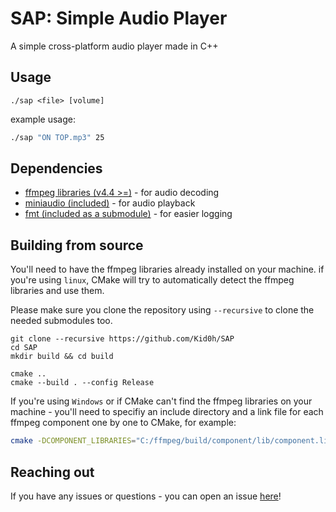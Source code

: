 # SAP: Simple Audio Player
A simple cross-platform audio player made in C++

## Usage
```
./sap <file> [volume]
```
example usage:
```bash
./sap "ON TOP.mp3" 25
```

## Dependencies
- [ffmpeg libraries (v4.4 >=)](https://github.com/FFmpeg/FFmpeg) - for audio decoding
- [miniaudio (included)](https://github.com/mackron/miniaudio) - for audio playback
- [fmt (included as a submodule)](https://github.com/fmtlib/fmt) - for easier logging

## Building from source
You'll need to have the ffmpeg libraries already installed on your machine.
if you're using `linux`, CMake will try to automatically detect the ffmpeg libraries and use them.



Please make sure you clone the repository using `--recursive` to clone the needed submodules too.  
```
git clone --recursive https://github.com/Kid0h/SAP
cd SAP
mkdir build && cd build

cmake ..
cmake --build . --config Release
```
If you're using `Windows` or if CMake can't find the ffmpeg libraries on your machine - you'll need to specifiy an include directory and a link file for each ffmpeg component one by one to CMake, for example:
```bash
cmake -DCOMPONENT_LIBRARIES="C:/ffmpeg/build/component/lib/component.lib" -DCOMPONENT_INCLUDE_DIRS="C:/ffmpeg/build/component/include" ..
```

## Reaching out
If you have any issues or questions - you can open an issue [here](https://github.com/Kid0h/SAP/issues/new)!